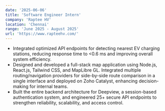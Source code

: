 ```yaml
---
date: '2025-06-06'
title: 'Software Engineer Intern'
company: 'Raptee HV'
location: 'Chennai'
range: 'June 2025 - August 2025'
url: 'https://www.rapteehv.com/'
---
```


- Integrated optimized API endpoints for detecting nearest EV charging stations, reducing response time to <0.6 ms and improving overall system efficiency.
- Designed and developed a full-stack map application using Node.js, React.js, Tailwind CSS, and MapLibre GL. Integrated multiple routing/navigation providers for side-by-side route comparison in a single interface and deployed on Zoho Catalyst, enhancing decision-making for internal teams.
- Built the entire backend architecture for Deepview, a session-based authentication system, and engineered 25+ secure API endpoints to strengthen reliability, scalability, and access control.
